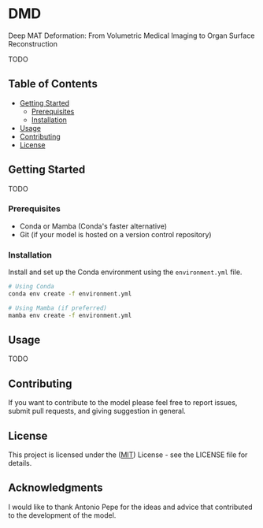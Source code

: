 # DMD
Deep MAT Deformation: From Volumetric Medical Imaging to Organ Surface Reconstruction

TODO

## Table of Contents

- [Getting Started](#getting-started)
  - [Prerequisites](#prerequisites)
  - [Installation](#installation)
- [Usage](#usage)
- [Contributing](#contributing)
- [License](#license)

## Getting Started

TODO

### Prerequisites

- Conda or Mamba (Conda's faster alternative)
- Git (if your model is hosted on a version control repository)

### Installation

Install and set up the Conda environment using the `environment.yml` file.

```bash
# Using Conda
conda env create -f environment.yml

# Using Mamba (if preferred)
mamba env create -f environment.yml
```

## Usage
TODO

## Contributing
If you want to contribute to the model please feel free to report issues, submit pull requests, and giving suggestion in general.

## License
This project is licensed under the ([MIT](https://choosealicense.com/licenses/mit/)) License - see the LICENSE file for details.

## Acknowledgments
I would like to thank Antonio Pepe for the ideas and advice that contributed to the development of the model.
